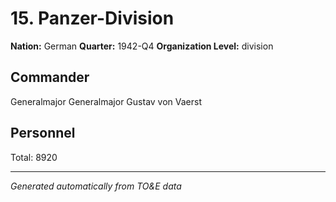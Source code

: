 # 15. Panzer-Division

**Nation:** German
**Quarter:** 1942-Q4
**Organization Level:** division

## Commander

Generalmajor Generalmajor Gustav von Vaerst

## Personnel

Total: 8920

---
*Generated automatically from TO&E data*
